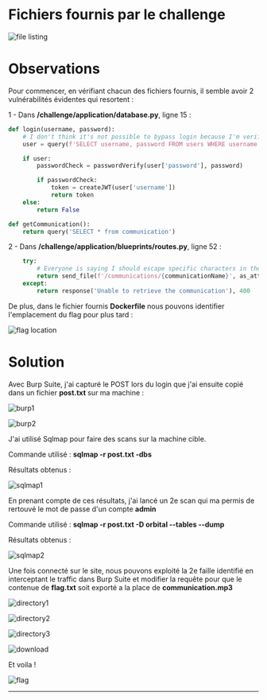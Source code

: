 # Fichiers fournis par le challenge

![file listing](https://user-images.githubusercontent.com/106856367/226231820-2467c289-b8c7-45a4-90f3-3a1562772d08.png)




# Observations 

Pour commencer, en vérifiant chacun des fichiers fournis, il semble avoir 2 vulnérabilités évidentes qui resortent : 

1 - Dans **/challenge/application/database.py**, ligne 15 :

```python
def login(username, password):
    # I don't think it's not possible to bypass login because I'm verifying the password later.
    user = query(f'SELECT username, password FROM users WHERE username = "{username}"', one=True)

    if user:
        passwordCheck = passwordVerify(user['password'], password)

        if passwordCheck:
            token = createJWT(user['username'])
            return token
    else:
        return False

def getCommunication():
    return query('SELECT * from communication')
```

2 - Dans **/challenge/application/blueprints/routes.py**, ligne 52 : 

```python
    try:
        # Everyone is saying I should escape specific characters in the filename. I don't know why.
        return send_file(f'/communications/{communicationName}', as_attachment=True)
    except:
        return response('Unable to retrieve the communication'), 400
```
De plus, dans le fichier fournis **Dockerfile** nous pouvons identifier l'emplacement du flag pour plus tard : 

![flag location](https://user-images.githubusercontent.com/106856367/226231770-907cb1dd-9c4c-42fe-bd8b-ab6850815d4d.png)


# Solution

Avec Burp Suite, j'ai capturé le POST lors du login que j'ai ensuite copié dans un fichier **post.txt** sur ma machine : 

![burp1](https://user-images.githubusercontent.com/106856367/226231882-95569e71-5361-43f6-93e7-09c208704a85.png)

![burp2](https://user-images.githubusercontent.com/106856367/226231983-f0905bf6-d0b2-47f7-8e33-c3dc995e4229.png)


J'ai utilisé Sqlmap pour faire des scans sur la machine cible.

Commande utilisé :  **sqlmap -r post.txt -dbs**

Résultats obtenus : 

![sqlmap1](https://user-images.githubusercontent.com/106856367/226232030-66a337f0-8d60-4cd2-8f91-cfea8d197415.png)




En prenant compte de ces résultats, j'ai lancé un 2e scan qui ma permis de rertouvé le mot de passe d'un compte **admin**

Commande utilisé : **sqlmap -r post.txt -D orbital --tables --dump**

Résultats obtenus : 

![sqlmap2](https://user-images.githubusercontent.com/106856367/226232056-0d7c3344-a705-40ca-aec1-69e1c70515a3.png)


Une fois connecté sur le site, nous pouvons exploité la 2e faille identifié en interceptant le traffic dans Burp Suite et modifier la requête pour que le contenue de **flag.txt** soit exporté a la place de **communication.mp3**

![directory1](https://user-images.githubusercontent.com/106856367/226232104-a1cc7a69-5e16-42eb-993f-3c9418d005f3.png)

![directory2](https://user-images.githubusercontent.com/106856367/226232147-4784608e-4dba-4188-8d43-4d1e3bafd577.png)

![directory3](https://user-images.githubusercontent.com/106856367/226232185-161c1472-8f37-4f16-a10c-d4a40261b6b6.png)

![download](https://user-images.githubusercontent.com/106856367/226232230-0f12db19-438f-45fe-b7a1-2e95d16bd4ca.png)

Et voila ! 

![flag](https://user-images.githubusercontent.com/106856367/226232277-320c8708-7de7-4353-ad12-a7651a5d3584.png)


___

